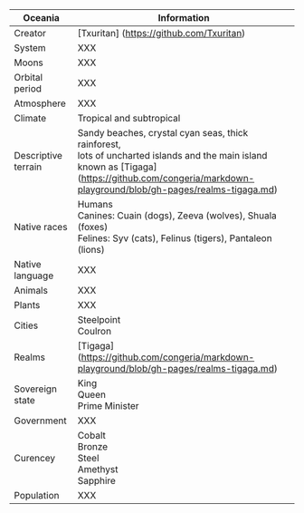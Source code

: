 Oceania        | Information            
---------------|---------------
Creator | [Txuritan] (https://github.com/Txuritan)
System  | XXX     
Moons | XXX
Orbital period | XXX
Atmosphere | XXX
Climate | Tropical and subtropical
Descriptive terrain | Sandy beaches, crystal cyan seas, thick rainforest, <br/> lots of uncharted islands and the main island known as [Tigaga] (https://github.com/congeria/markdown-playground/blob/gh-pages/realms-tigaga.md)
Native races |  Humans <br /> Canines: Cuain (dogs), Zeeva (wolves), Shuala (foxes) <br /> Felines: Syv (cats), Felinus (tigers), Pantaleon (lions)  
Native language | XXX
Animals | XXX
Plants | XXX
Cities | Steelpoint <br/> Coulron
Realms | [Tigaga] (https://github.com/congeria/markdown-playground/blob/gh-pages/realms-tigaga.md)
Sovereign state | King <br/> Queen <br/> Prime Minister 
Government | XXX
Curencey | Cobalt <br /> Bronze <br /> Steel <br /> Amethyst <br /> Sapphire
Population | XXX



